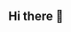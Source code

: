 ## Hi there 👋

<!--
**yuri-ryan/yuri-ryan** is a ✨ _special_ ✨ repository because its `README.md` (this file) appears on your GitHub profile.

Here are some ideas to get you started:

- 🔭 I’m currently working on IT Recruitment 
- 🌱 I’m currently learning Data analitics
- 👯 I’m looking to collaborate on Data analitics projects
- 🤔 I’m looking for help with statistical methods and data visualization techniques
- 💬 Ask me about data analytics tools
- 📫 How to reach me: (https://www.linkedin.com/in/me/)
- 😄 Pronouns: he / his / him
- ⚡ Fun fact: I Like MMA
-->
